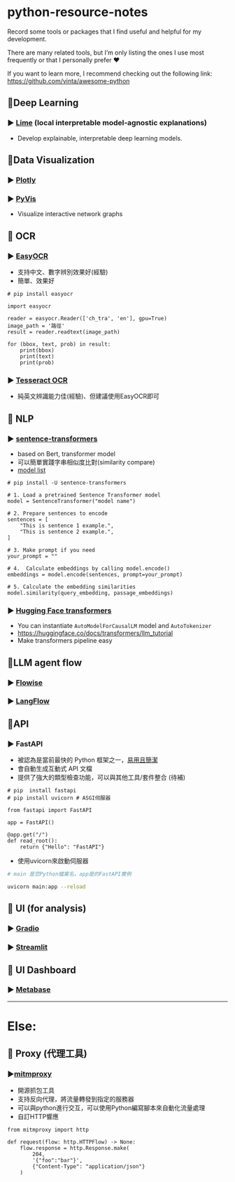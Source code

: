 # python-resource-notes
Record some tools or packages that I find useful and helpful for my development.

There are many related tools, but I’m only listing the ones I use most frequently or that I personally prefer ❤️

If you want to learn more, I recommend checking out the following link:
https://github.com/vinta/awesome-python

## 🔻Deep Learning
### ▶︎ [Lime](https://github.com/marcotcr/lime) (local interpretable model-agnostic explanations)
- Develop explainable, interpretable deep learning models.

## 🔻Data Visualization
### ▶︎ [Plotly](https://plotly.com/python)
### ▶︎ [PyVis](https://towardsdatascience.com/pyvis-visualize-interactive-network-graphs-in-python-77e059791f01)
- Visualize interactive network graphs


## 🔻 OCR
### ▶︎ [EasyOCR](https://github.com/JaidedAI/EasyOCR)
- 支持中文、數字辨別效果好(經驗)
- 簡單、效果好
```
# pip install easyocr

import easyocr

reader = easyocr.Reader(['ch_tra', 'en'], gpu=True)
image_path = '路徑'
result = reader.readtext(image_path)

for (bbox, text, prob) in result:
    print(bbox)
    print(text)
    print(prob)
```
### ▶︎ [Tesseract OCR](https://github.com/tesseract-ocr/tesseract)
- 純英文辨識能力佳(經驗)、但建議使用EasyOCR即可

## 🔻 NLP

### ▶︎ [sentence-transformers](https://github.com/UKPLab/sentence-transformers)
- based on Bert, transformer model
- 可以簡單實踐字串相似度比對(similarity compare)
- [model list](https://www.sbert.net/docs/sentence_transformer/pretrained_models.html)
```python=
# pip install -U sentence-transformers

# 1. Load a pretrained Sentence Transformer model
model = SentenceTransformer("model name")

# 2. Prepare sentences to encode
sentences = [
    "This is sentence 1 example.",
    "This is sentence 2 example.",
]

# 3. Make prompt if you need
your_prompt = ""

# 4.  Calculate embeddings by calling model.encode()
embeddings = model.encode(sentences, prompt=your_prompt)

# 5. Calculate the embedding similarities
model.similarity(query_embedding, passage_embeddings)
```



### ▶︎ [Hugging Face transformers ](https://github.com/huggingface/transformers)
- You can instantiate ```AutoModelForCausalLM``` model and  ```AutoTokenizer``` 
- https://huggingface.co/docs/transformers/llm_tutorial
- Make transformers pipeline easy





## 🔻LLM agent flow
### ▶︎ [Flowise](https://github.com/FlowiseAI/Flowise)
### ▶︎ [LangFlow](https://github.com/langflow-ai/langflow)

## 🔻API
### ▶︎ FastAPI
- 被認為是當前最快的 Python 框架之一，[易用且簡潔](https://medium.com/seaniap/%E5%BF%AB%E9%80%9F%E4%B8%8A%E6%89%8B-%E7%B0%A1%E5%96%AE%E6%98%93%E6%87%82-python%E6%96%B0%E6%89%8B%E7%9A%84fastapi%E4%B9%8B%E6%97%85-ebd09dc0167b)
- 會自動生成互動式 API 文檔
- 提供了強大的類型檢查功能，可以與其他工具/套件整合 (待補)
```
# pip  install fastapi 
# pip install uvicorn # ASGI伺服器

from fastapi import FastAPI

app = FastAPI()

@app.get("/")
def read_root():
    return {"Hello": "FastAPI"}
```
- 使用uvicorn來啟動伺服器
```bash
# main 是您Python檔案名，app是的FastAPI實例

uvicorn main:app --reload
```

## 🔻 UI (for analysis)
### ▶︎ [Gradio](https://github.com/gradio-app/gradio)

### ▶︎ [Streamlit](https://github.com/streamlit/streamlit)


## 🔻 UI Dashboard
### ▶︎ [Metabase](https://www.metabase.com/)

------------
# Else: 
## 🔻 Proxy (代理工具)
### ▶︎[mitmproxy](https://mitmproxy.org/)
- 開源抓包工具
- 支持反向代理，將流量轉發到指定的服務器
- 可以與python進行交互，可以使用Python編寫腳本來自動化流量處理
- 自訂HTTP響應
```
from mitmproxy import http

def request(flow: http.HTTPFlow) -> None:
    flow.response = http.Response.make(
        204,
        '{"foo":"bar"}',
        {"Content-Type": "application/json"}
    )
```

